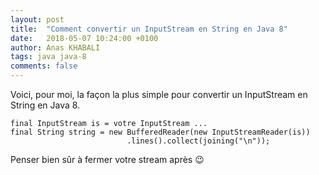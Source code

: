 ```yaml
---
layout: post
title:  "Comment convertir un InputStream en String en Java 8"
date:   2018-05-07 10:24:00 +0100
author: Anas KHABALI
tags: java java-8
comments: false
---
```

Voici, pour moi, la façon la plus simple pour convertir un InputStream en String en Java 8.

```
final InputStream is = votre InputStream ...
final String string = new BufferedReader(new InputStreamReader(is))
                          .lines().collect(joining("\n"));
```

Penser bien sûr à fermer votre stream après :wink:
